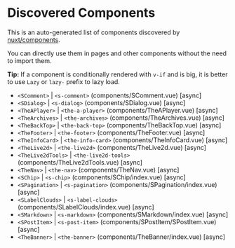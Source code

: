 # Discovered Components

This is an auto-generated list of components discovered by [nuxt/components](https://github.com/nuxt/components).

You can directly use them in pages and other components without the need to import them.

**Tip:** If a component is conditionally rendered with `v-if` and is big, it is better to use `Lazy` or `lazy-` prefix to lazy load.

- `<SComment>` | `<s-comment>` (components/SComment.vue) [async]
- `<SDialog>` | `<s-dialog>` (components/SDialog.vue) [async]
- `<TheAPlayer>` | `<the-a-player>` (components/TheAPlayer.vue) [async]
- `<TheArchives>` | `<the-archives>` (components/TheArchives.vue) [async]
- `<TheBackTop>` | `<the-back-top>` (components/TheBackTop.vue) [async]
- `<TheFooter>` | `<the-footer>` (components/TheFooter.vue) [async]
- `<TheInfoCard>` | `<the-info-card>` (components/TheInfoCard.vue) [async]
- `<TheLive2d>` | `<the-live2d>` (components/TheLive2d.vue) [async]
- `<TheLive2dTools>` | `<the-live2d-tools>` (components/TheLive2dTools.vue) [async]
- `<TheNav>` | `<the-nav>` (components/TheNav.vue) [async]
- `<SChip>` | `<s-chip>` (components/SChip/index.vue) [async]
- `<SPagination>` | `<s-pagination>` (components/SPagination/index.vue) [async]
- `<SLabelClouds>` | `<s-label-clouds>` (components/SLabelClouds/index.vue) [async]
- `<SMarkdown>` | `<s-markdown>` (components/SMarkdown/index.vue) [async]
- `<SPostItem>` | `<s-post-item>` (components/SPostItem/SPostItem.vue) [async]
- `<TheBanner>` | `<the-banner>` (components/TheBanner/index.vue) [async]
